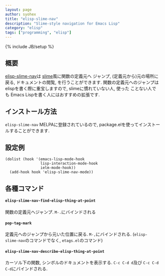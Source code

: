 ```yaml
---
layout: page
author: syohex
title: "elisp-slime-nav"
description: "Slime-style navigation for Emacs Lisp"
category: "elisp"
tags: ["programming", "elisp"]
---
```

{% include JB/setup %}

## 概要

[elisp-slime-nav](https://github.com/purcell/elisp-slime-nav)は [slime](http://common-lisp.net/project/slime/)風に関数の定義元へ
ジャンプ, (定義元から)元の場所に戻る, ドキュメントの閲覧, を行うことができます.
関数の定義元へのジャンプは elispを書く際に重宝しますので, slimeに慣れていない人, 使った
ことない人でも Emacs Lispを書く人にはおすすめの拡張です.


## インストール方法

`elisp-slime-nav` MELPAに登録されているので, package.elを使ってインストールすることができます.


## 設定例

```common-lisp
(dolist (hook '(emacs-lisp-mode-hook
                lisp-interaction-mode-hook
                ielm-mode-hook))
  (add-hook hook 'elisp-slime-nav-mode))
```


## 各種コマンド

#### `elisp-slime-nav-find-elisp-thing-at-point`

関数の定義元へジャンプ. `M-.`にバインドされる

#### `pop-tag-mark`

定義元へのジャンプから元いた位置に戻る. `M-,`にバインドされる.
(`elisp-slime-nav`のコマンドでなく, `etags.el`のコマンド)

#### `elisp-slime-nav-describe-elisp-thing-at-point`

カーソル下の関数, シンボルのドキュメントを表示する.
`C-c C-d d`及び `C-c C-d C-d`にバインドされる.
